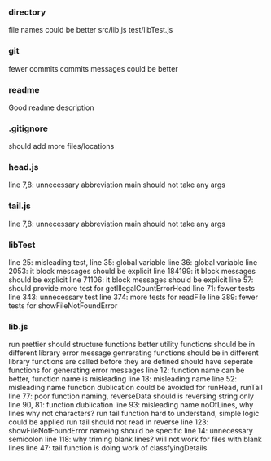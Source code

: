 ### directory 
file names could be better
src/lib.js
test/libTest.js

### git 
fewer commits
commits messages could be better

### readme
Good readme description

### .gitignore 
should add more files/locations

### head.js 
line 7,8: unnecessary abbreviation
main should not take any args

### tail.js 
line 7,8: unnecessary abbreviation
main should not take any args

### libTest 
line 25: misleading test,
line 35: global variable
line 36: global variable
line 2053: it block messages should be explicit
line 184199: it block messages should be explicit
line 71106: it block messages should be explicit
line 57: should provide more test for getIllegalCountErrorHead
line 71: fewer tests
line 343: unnecessary test
line 374: more tests for readFile
line 389: fewer tests for showFileNotFoundError

### lib.js 
run prettier
should structure functions better
utility functions should be in different library
error message genrerating functions should be in different library
functions are called before they are defined
should have seperate functions for generating error messages
line 12: function name can be better, function name is misleading
line 18: misleading name
line 52: misleading name
function dublication could be avoided for runHead, runTail
line 77: poor function naming, reverseData should is reversing string only
line 90, 81: function dublication
line 93: misleading name  noOfLines, why lines why not characters?
run tail function hard to understand, simple logic could be applied
run tail   should not read in reverse
line 123: showFileNotFoundError  nameing should be specific
line 14: unnecessary semicolon
line 118: why triming blank lines? will not work for files with blank lines
line 47: tail function is doing work of classfyingDetails
